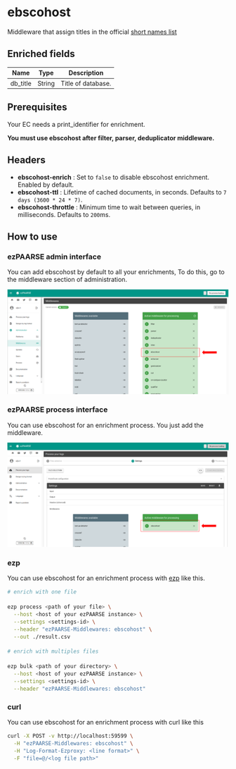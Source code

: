 # ebscohost

Middleware that assign titles in the official [short names list](https://github.com/ezpaarse-project/ezpaarse-middlewares/blob/master/ebscohost/list.json)

## Enriched fields

| Name | Type | Description |
| --- | --- | --- |
| db_title  | String | Title of database. |

## Prerequisites

Your EC needs a print_identifier for enrichment. 

**You must use ebscohost after filter, parser, deduplicator middleware.**

## Headers

+ **ebscohost-enrich** : Set to ``false`` to disable ebscohost enrichment. Enabled by default.
+ **ebscohost-ttl** : Lifetime of cached documents, in seconds. Defaults to ``7 days (3600 * 24 * 7)``.
+ **ebscohost-throttle** : Minimum time to wait between queries, in milliseconds. Defaults to ``200``ms.

## How to use

### ezPAARSE admin interface

You can add ebscohost by default to all your enrichments, To do this, go to the middleware section of administration.

![image](./docs/admin-interface.png)

### ezPAARSE process interface

You can use ebscohost for an enrichment process. You just add the middleware.

![image](./docs/process-interface.png)

### ezp

You can use ebscohost for an enrichment process with [ezp](https://github.com/ezpaarse-project/node-ezpaarse) like this.

```bash
# enrich with one file

ezp process <path of your file> \
  --host <host of your ezPAARSE instance> \
  --settings <settings-id> \
  --header "ezPAARSE-Middlewares: ebscohost" \
  --out ./result.csv

# enrich with multiples files

ezp bulk <path of your directory> \
  --host <host of your ezPAARSE instance> \
  --settings <settings-id> \
  --header "ezPAARSE-Middlewares: ebscohost" 

```

### curl

You can use ebscohost for an enrichment process with curl like this

```bash
curl -X POST -v http://localhost:59599 \
  -H "ezPAARSE-Middlewares: ebscohost" \
  -H "Log-Format-Ezproxy: <line format>" \
  -F "file=@/<log file path>"

```